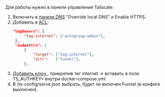 Для работы нужно в панели управления Tailscale:
1. Включить в [панели DNS](https://login.tailscale.com/admin/dns) "Override local DNS" и Enable HTTPS.
2. Добавить в [ACL](https://login.tailscale.com/admin/acls/file):
   ```json
   "tagOwners": {
		"tag:internet": ["autogroup:admin"],
	},
    "nodeAttrs": [
		{
			"target": ["tag:internet"],
			"attr":   ["funnel"],
		},
   ```
3. [Добавить ключ,](https://login.tailscale.com/admin/settings/keys), прикрепив тег internet → вставить в поле TS_AUTHKEY= внутри docker-compose.yml
4. В /ts-config/serve.json выбрать, будет ли включен Funnel (в конфиге выключен).